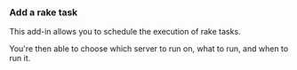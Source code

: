 <!-- usedin: [ _rails/AddOns] - post: -->


### Add a rake task
This add-in allows you to schedule the execution of rake tasks.

You're then able to choose which server to run on, what to run, and when to run it.

